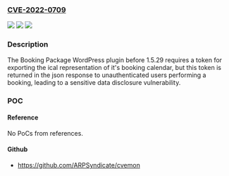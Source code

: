 ### [CVE-2022-0709](https://cve.mitre.org/cgi-bin/cvename.cgi?name=CVE-2022-0709)
![](https://img.shields.io/static/v1?label=Product&message=Booking%20Package%20%E2%80%93%20Appointment%20Booking%20Calendar%20System&color=blue)
![](https://img.shields.io/static/v1?label=Version&message=1.5.29%3C%201.5.29%20&color=brighgreen)
![](https://img.shields.io/static/v1?label=Vulnerability&message=CWE-200%20Information%20Exposure&color=brighgreen)

### Description

The Booking Package WordPress plugin before 1.5.29 requires a token for exporting the ical representation of it's booking calendar, but this token is returned in the json response to unauthenticated users performing a booking, leading to a sensitive data disclosure vulnerability.

### POC

#### Reference
No PoCs from references.

#### Github
- https://github.com/ARPSyndicate/cvemon

